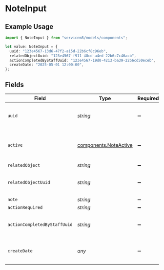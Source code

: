 # NoteInput

## Example Usage

```typescript
import { NoteInput } from "servicem8/models/components";

let value: NoteInput = {
  uuid: "123e4567-13d6-47f2-a15d-22b6cf8c96eb",
  relatedObjectUuid: "123e4567-f911-48cd-a4ed-22b6c7c46acb",
  actionCompletedByStaffUuid: "123e4567-19d0-4213-ba39-22b6cd50eceb",
  createDate: "2025-05-01 12:00:00",
};
```

## Fields

| Field                                                          | Type                                                           | Required                                                       | Description                                                    | Example                                                        |
| -------------------------------------------------------------- | -------------------------------------------------------------- | -------------------------------------------------------------- | -------------------------------------------------------------- | -------------------------------------------------------------- |
| `uuid`                                                         | *string*                                                       | :heavy_minus_sign:                                             | Unique identifier for this record                              | 123e4567-13d6-47f2-a15d-22b6cf8c96eb                           |
| `active`                                                       | [components.NoteActive](../../models/components/noteactive.md) | :heavy_minus_sign:                                             | Record active/deleted flag.  Valid values are [0,1]            |                                                                |
| `relatedObject`                                                | *string*                                                       | :heavy_minus_sign:                                             | N/A                                                            |                                                                |
| `relatedObjectUuid`                                            | *string*                                                       | :heavy_minus_sign:                                             | N/A                                                            | 123e4567-f911-48cd-a4ed-22b6c7c46acb                           |
| `note`                                                         | *string*                                                       | :heavy_minus_sign:                                             | N/A                                                            |                                                                |
| `actionRequired`                                               | *string*                                                       | :heavy_minus_sign:                                             | N/A                                                            |                                                                |
| `actionCompletedByStaffUuid`                                   | *string*                                                       | :heavy_minus_sign:                                             | N/A                                                            | 123e4567-19d0-4213-ba39-22b6cd50eceb                           |
| `createDate`                                                   | *any*                                                          | :heavy_minus_sign:                                             | Timestamp at which record was last modified                    | 2025-05-01 12:00:00                                            |